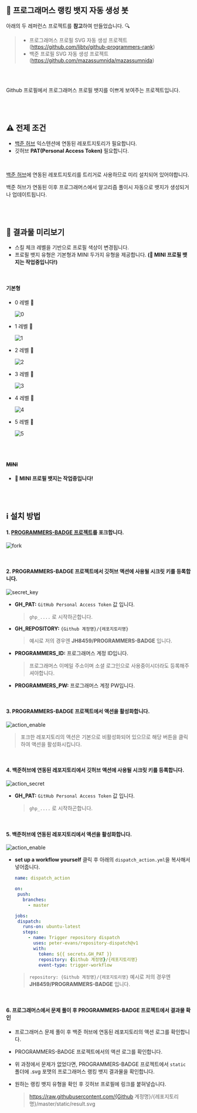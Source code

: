 ## 🤖 프로그래머스 랭킹 뱃지 자동 생성 봇

아래의 두 레퍼런스 프로젝트를 **참고**하여 만들었습니다. 🔍

> - 프로그래머스 프로필 SVG 자동 생성 프로젝트 (https://github.com/libtv/github-programmers-rank)
> - 백준 프로필 SVG 자동 생성 프로젝트 (https://github.com/mazassumnida/mazassumnida)

<br/>
<br/>
  
Github 프로필에서 프로그래머스 프로필 뱃지를 이쁘게 보여주는 프로젝트입니다. 
  

<br/>
<br/>

## ⚠️ 전제 조건

- [백준 허브](https://github.com/BaekjoonHub/BaekjoonHub) 익스텐션에 연동된 레포트지토리가 필요합니다.
- 깃허브 **PAT(Personal Access Token)** 필요합니다.

<br/> 

[백준 허브](https://github.com/BaekjoonHub/BaekjoonHub)에 연동된 레포트지토리를 트리거로 사용하므로 미리 설치되어 있어야합니다. 

백준 허브가 연동된 이후 프로그래머스에서 알고리즘 풀이시 자동으로 뱃지가 생성되거나 업데이트됩니다.

<br/>
<br/>

## 🔎 결과물 미리보기

- 스킬 체크 레벨을 기반으로 프로필 색상이 변경됩니다.
- 프로필 뱃지 유형은 기본형과 MINI 두가지 유형을 제공합니다. **(🚧 MINI 프로필 뱃지는 작업중입니다!)**

<br/>

#### 기본형

- 0 레벨 🍂

  ![0](https://github.com/user-attachments/assets/67375ed3-bc98-4b09-94e0-bf2e8abc1a4c)

- 1 레벨 💍

  ![1](https://github.com/user-attachments/assets/87a898b2-07f0-4d57-9dda-73d420fb85c3)

- 2 레벨 🏅

  ![2](https://github.com/user-attachments/assets/37a5507c-5363-4223-8f55-1b52babff55c)

- 3 레벨 💚

  ![3](https://github.com/user-attachments/assets/9bea1ddb-4f32-4530-be3e-c6c219e82848)

- 4 레벨 💎

  ![4](https://github.com/user-attachments/assets/246a209b-8f3a-4ec0-8567-350c3f3ef67e)
        
- 5 레벨 🍒
  
  ![5](https://github.com/user-attachments/assets/5fa40784-8e93-43da-99db-b6d145116cb2)

<br/>
<br/>

#### <del>MINI</del>

- **🚧 MINI 프로필 뱃지는 작업중입니다!**

<br/>
<br/>

## ℹ️ 설치 방법

#### 1. <a href="https://github.com/JH8459/PROGRAMMERS-BADGE" target="_blank">PROGRAMMERS-BADGE 프로젝트</a>를 포크합니다.

  ![fork](https://github.com/user-attachments/assets/0d68e181-41a4-4654-bc4c-32d166f9ce4f)
  
  <br/>

#### 2. PROGRAMMERS-BADGE 프로젝트에서 깃허브 액션에 사용될 시크릿 키를 등록합니다.

  ![secret_key](https://github.com/user-attachments/assets/58cb57f5-c06b-4cc9-b242-2189d10e4a4e)

  - **GH_PAT:** `GitHub Personal Access Token` 값 입니다.

    > `ghp_....` 로 시작하곤합니다.
  
  - **GH_REPOSITORY:** `{Github 계정명}/{레포지토리명}` 

    > 예시로 저의 경우엔 **JH8459/PROGRAMMERS-BADGE** 입니다.

  - **PROGRAMMERS_ID:** 프로그래머스 계정 ID입니다.

    > 프로그래머스 이메일 주소이며 소셜 로그인으로 사용중이시더라도 등록해주셔야합니다.

  - **PROGRAMMERS_PW:** 프로그래머스 계정 PW입니다.

  <br/>

#### 3. PROGRAMMERS-BADGE 프로젝트에서 액션을 활성화합니다.

  ![action_enable](https://github.com/user-attachments/assets/99b7d0fc-8c59-4f0b-85aa-71f591ad01bc)

  > 포크한 레포지토리의 액션은 기본으로 비활성화되어 있으므로 해당 버튼을 클릭하여 액션을 활성화시킵니다.

  <br/>

#### 4. 백준허브에 연동된 레포지토리에서 깃허브 액션에 사용될 시크릿 키를 등록합니다.

  ![action_secret](https://github.com/user-attachments/assets/e55dc536-4764-4167-9d1e-687262c996b5)

  - **GH_PAT:** `GitHub Personal Access Token` 값 입니다.

    > `ghp_....` 로 시작하곤합니다.

  <br/>

#### 5. 백준허브에 연동된 레포지토리에서 액션을 활성화합니다.

  ![action_enable](https://github.com/user-attachments/assets/b3902eef-cd91-4c89-b5c1-da0038b4ad8e)

  - **set up a workflow yourself** 클릭 후 아래의 `dispatch_action.yml`을 복사해서 넣어줍니다.

    ```yml
    name: dispatch_action

    on:
     push:
       branches:
         - master
    
    jobs:
     dispatch:
       runs-on: ubuntu-latest
       steps:
         - name: Trigger repository dispatch
           uses: peter-evans/repository-dispatch@v1
           with:
             token: ${{ secrets.GH_PAT }}
             repository: {Github 계정명}/{레포지토리명}
             event-type: trigger-workflow
    ```

    > `repository: {Github 계정명}/{레포지토리명}` 예시로 저의 경우엔 **JH8459/PROGRAMMERS-BADGE** 입니다.

  <br/>

#### 6. 프로그래머스에서 문제 풀이 후 PROGRAMMERS-BADGE 프로젝트에서 결과물 확인

  - 프로그래머스 문제 풀이 후 백준 허브에 연동된 레포지토리의 액션 로그를 확인합니다.
  - PROGRAMMERS-BADGE 프로젝트에서의 액션 로그를 확인합니다.
  - 위 과정에서 문제가 없었다면, PROGRAMMERS-BADGE 프로젝트에서 `static` 폴더에 .svg 포맷의 프로그래머스 랭킹 뱃지 결과물을 확인합니다.
  - 원하는 랭킹 뱃지 유형을 확인 후 깃허브 프로필에 링크를 붙혀넣습니다.

    > https://raw.githubusercontent.com/{Github 계정명}/{레포지토리명}/master/static/result.svg
  
<br/>
<br/>


